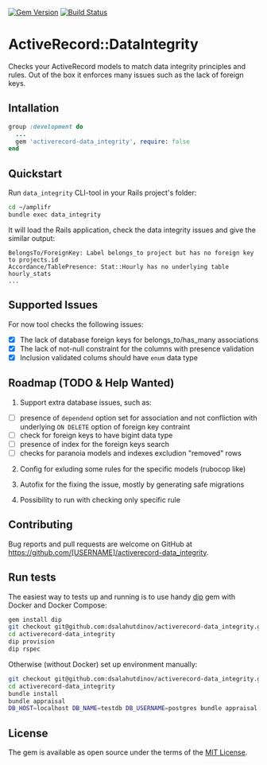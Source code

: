 [![Gem Version](https://badge.fury.io/rb/activerecord-data_integrity.svg)](https://badge.fury.io/rb/activerecord-data_integrity)
[![Build Status](https://travis-ci.org/dsalahutdinov/activerecord-data_integrity.svg?branch=master)](https://travis-ci.org/dsalahutdinov/activerecord-data_integrity)

# ActiveRecord::DataIntegrity

Checks your ActiveRecord models to match data integrity principles and rules.
Out of the box it enforces many issues such as the lack of foreign keys.

## Intallation
```ruby
group :development do
  ...
  gem 'activerecord-data_integrity', require: false
end
```
## Quickstart

Run `data_integrity` CLI-tool in your Rails project's folder:

```bash
cd ~/amplifr
bundle exec data_integrity
```

It will load the Rails application, check the data integrity issues and give the similar output:
```
BelongsTo/ForeignKey: Label belongs_to project but has no foreign key to projects.id
Accordance/TablePresence: Stat::Hourly has no underlying table hourly_stats
...
```

## Supported Issues

For now tool checks the following issues:
 - [x] The lack of database foreign keys for belongs_to/has_many associations
 - [x] The lack of not-null constraint for the columns with presence validation
 - [x] Inclusion validated colums should have `enum` data type

## Roadmap (TODO & Help Wanted)

1) Support extra database issues, such as:
 - [ ] presence of `dependend` option set for association and not confliction with underlying `ON DELETE` option of foreign key contraint
 - [ ] check for foreign keys to have bigint data type
 - [ ] presence of index for the foreign keys search
 - [ ] checks for paranoia models and indexes excludion "removed" rows

2) Config for exluding some rules for the specific models (rubocop like)

3) Autofix for the fixing the issue, mostly by generating safe migrations

4) Possibility to run with checking only specific rule

## Contributing

Bug reports and pull requests are welcome on GitHub at https://github.com/[USERNAME]/activerecord-data_integrity.

## Run tests

The easiest way to tests up and running is to use handy [dip](https://github.com/bibendi/dip) gem with Docker and Docker Compose:

```bash
gem install dip
git checkout git@github.com:dsalahutdinov/activerecord-data_integrity.git
cd activerecord-data_integrity
dip provision
dip rspec
```

Otherwise (without Docker) set up environment manually:
```bash
git checkout git@github.com:dsalahutdinov/activerecord-data_integrity.git
cd activerecord-data_integrity
bundle install
bundle appraisal
DB_HOST=localhost DB_NAME=testdb DB_USERNAME=postgres bundle appraisal rspec
```

## License

The gem is available as open source under the terms of the [MIT License](https://opensource.org/licenses/MIT).
